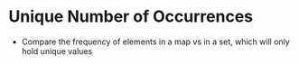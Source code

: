 # Unique Number of Occurrences
* Compare the frequency of elements in a map vs in a set, which will only hold unique values